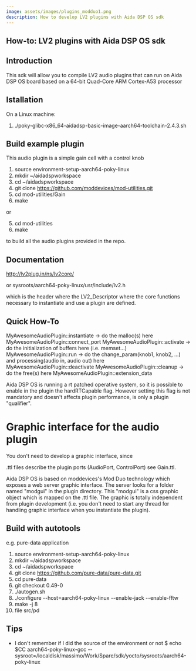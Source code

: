```yaml
---
image: assets/images/plugins_modduo1.png
description: How to develop LV2 plugins with Aida DSP OS sdk
---
```


## How-to: LV2 plugins with Aida DSP OS sdk


## Introduction

This sdk will allow you to compile LV2 audio plugins that can run on Aida DSP OS board
based on a 64-bit Quad-Core ARM Cortex-A53 processor


## Istallation

On a Linux machine:
1) ./poky-glibc-x86_64-aidadsp-basic-image-aarch64-toolchain-2.4.3.sh


## Build example plugin

This audio plugin is a simple gain cell with a control knob

1. source environment-setup-aarch64-poky-linux
2. mkdir ~/aidadspworkspace
3. cd ~/aidadspworkspace
4. git clone https://github.com/moddevices/mod-utilities.git
5. cd mod-utilities/Gain
6. make

or

5. cd mod-utilities
6. make

to build all the audio plugins provided in the repo.


## Documentation

http://lv2plug.in/ns/lv2core/

or sysroots/aarch64-poky-linux/usr/include/lv2.h

which is the header where the LV2_Descriptor where the core functions necessary to instantiate and use
a plugin are defined.


## Quick How-To

MyAwesomeAudioPlugin::instantiate -> do the malloc(s) here
MyAwesomeAudioPlugin::connect_port
MyAwesomeAudioPlugin::activate -> do the initialization of buffers here (i.e. memset...)
MyAwesomeAudioPlugin::run -> do the change_param(knob1, knob2, ...) and processing(audio in, audio out) here
MyAwesomeAudioPlugin::deactivate
MyAwesomeAudioPlugin::cleanup -> do the free(s) here
MyAwesomeAudioPlugin::extension_data

Aida DSP OS is running a rt patched operative system, so it is possible to enable in the plugin
the hardRTCapable flag. However setting this flag is not mandatory and doesn't affects plugin performance,
is only a plugin "qualifier".


# Graphic interface for the audio plugin

You don't need to develop a graphic interface, since

.ttl files describe the plugin ports (AudioPort, ControlPort) see Gain.ttl.

Aida DSP OS is based on moddevices's Mod Duo technology which exposes a web server graphic interface. The server
looks for a folder named "modgui" in the plugin directory. This "modgui" is a css graphic object which is mapped
on the .ttl file. The graphic is totally independent from plugin development (i.e. you don't need to start any thread for handling graphic interface
when you instantiate the plugin).


## Build with autotools

e.g. pure-data application

1. source environment-setup-aarch64-poky-linux
2. mkdir ~/aidadspworkspace
3. cd ~/aidadspworkspace
4. git clone https://github.com/pure-data/pure-data.git
5. cd pure-data
6. git checkout 0.49-0
7. ./autogen.sh
8. ./configure --host=aarch64-poky-linux --enable-jack --enable-fftw
9. make -j 8
10. file src/pd


## Tips

* I don't remember if I did the source of the environment or not
$ echo $CC
aarch64-poky-linux-gcc --sysroot=/localdisk/massimo/Work/Spare/sdk/yocto/sysroots/aarch64-poky-linux
